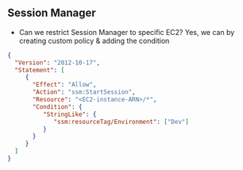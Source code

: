 ## Session Manager

* Can we restrict Session Manager to specific EC2?
  Yes, we can by creating custom policy & adding the condition

```json
{
  "Version": "2012-10-17",
  "Statement": [
     {
       "Effect": "Allow",
       "Action": "ssm:StartSession",
       "Resource": "<EC2-instance-ARN>/*",
       "Condition": {
          "StringLike": {
             "ssm:resourceTag/Environment": ["Dev"]
          }
       }
     }
  ] 
}
```
